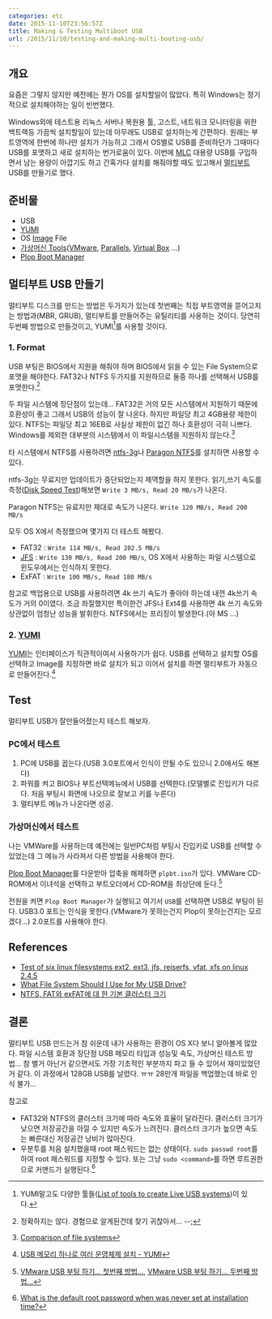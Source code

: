 ```yaml
---
categories: etc
date: 2015-11-10T23:56:57Z
title: Making & Testing Multiboot USB
url: /2015/11/10/testing-and-making-multi-booting-usb/
---
```


## 개요
요즘은 그렇지 않지만 예전에는 뭔가 OS를 설치할일이 많았다. 특히 Windows는 정기적으로 설치해야하는 일이 빈번했다. 

Windows외에 테스트용 리눅스 서버나 복원용 툴, 고스트, 네트워크 모니터링을 위한 백트랙등 가끔씩 설치할일이 있는데 아무래도 USB로 설치하는게 간편하다. 원래는 부트영역에 한번에 하나만 설치가 가능하고 그래서 OS별로 USB를 준비하던가 그때마다 USB를 포맷하고 새로 설치하는 번거로움이 있다.  이번에 [MLC] 대용량 USB를 구입하면서 남는 용량이 아깝기도 하고 간혹가다 설치를 해줘야할 때도 있고해서 [멀티부트](https://en.wikipedia.org/wiki/Multiboot_Specification) USB를 만들기로 했다.





## 준비물
* USB
* [YUMI]
* OS [Image](https://en.wikipedia.org/wiki/ISO_image) File
* [가상머신 Tools](https://en.wikipedia.org/wiki/Virtual_machine)([VMware](http://www.vmware.com/kr),  [Parallels](http://www.parallels.com/kr/), [Virtual Box](https://www.virtualbox.org/) ...)
* [Plop Boot Manager](https://www.plop.at/en/bootmanager/download.html)


## 멀티부트 USB 만들기
멀티부트 디스크를 만드는 방법은 두가지가 있는데 첫번째는 직접 부트영역을 뜯어고치는 방법과(MBR, GRUB), 멀티부트를 만들어주는 유틸리티를 사용하는 것이다. 당연히 두번째 방법으로 만들것이고, YUMI[^1]를 사용할 것이다.

### 1. Format
USB 부팅은 BIOS에서 지원을 해줘야 하며 BIOS에서 읽을 수 있는 File System으로 포맷을 해야한다. FAT32나 NTFS 두가지를 지원하므로 둘중 하나를 선택해서 USB를 포맷한다.[^2]

두 파일 시스템에 장단점이 있는데... FAT32은 거의 모든 시스템에서 지원하기 때문에 호환성이 좋고 그래서 USB의 성능이 잘 나온다. 하지만 파일당 최고 4GB용량 제한이 있다. NTFS는 파일당 최고 16EB로 사실상 제한이 없긴 하나 호환성이 극히 나쁘다. Windows를 제외한 대부분의 시스템에서 이 파일시스템을 지원하지 않는다.[^3]

타 시스템에서 NTFS를 사용하려면 [ntfs-3g](http://www.tuxera.com/community/open-source-ntfs-3g/)나 [Paragon NTFS](https://www.paragon-software.com/home/ntfs-mac/)를 설치하면 사용할 수 있다.

ntfs-3g는 무료지만 업데이트가 중단되었는지 제역할을 하지 못한다. 읽기,쓰기 속도를 측정([Disk Speed Test](https://itunes.apple.com/kr/app/blackmagic-disk-speed-test/id425264550?mt=12))해보면 `Write 3 MB/s, Read 20 MB/s`가 나온다.

Paragon NTFS는 유료지만 제대로 속도가 나온다. `Write 120 MB/s, Read 200 MB/s`

모두 OS X에서 측정했으며 몇가지 더 테스트 해봤다.

* FAT32 : `Write 114 MB/s, Read 202.5 MB/s`
* [JFS] : `Write 130 MB/s, Read 200 MB/s`, OS X에서 사용하는 파일 시스템으로 윈도우에서는 인식하지 못한다.
* ExFAT : `Write 100 MB/s, Read 180 MB/s`

참고로 백업용으로 USB를 사용하려면 4k 쓰기 속도가 좋아야 하는데 내껀 4k쓰기 속도가 거의 0이였다. 조금 좌절했지만 특이한건 JFS나 Ext4를 사용하면 4k 쓰기 속도와 상관없이 엄청난 성능을 발휘한다. NTFS에서는 프리징이 발생한다.(아 MS ...)

### 2. [YUMI]
[YUMI]는 인터페이스가 직관적이여서 사용하기가 쉽다. USB를 선택하고 설치할 OS를 선택하고 Image를 지정하면 바로 설치가 되고 이어서 설치를 하면 멀티부트가 자동으로 만들어진다.[^4]





## Test
멀티부트 USB가 잘만들어졌는지 테스트 해보자.

### PC에서 테스트
1. PC에 USB를 꼽는다.(USB 3.0포트에서 인식이 안될 수도 있으니 2.0에서도 해본다)
1. 파워를 켜고 BIOS나 부트선택메뉴에서 USB를 선택한다.(모델별로 진입키가 다르다. 처음 부팅시 화면에 나오므로 잘보고 키를 누른다)
1. 멀티부트 메뉴가 나온다면 성공.

### 가상머신에서 테스트
나는 VMWare를 사용하는데 예전에는 일반PC처럼 부팅시 진입키로 USB를 선택할 수 있었는데 그 메뉴가 사라져서 다른 방법을 사용해야 한다.

[Plop Boot Manager](https://www.plop.at/en/bootmanager/download.html)를 다운받아 압축을 해제하면 `plpbt.iso`가 있다. VMWare CD-ROM에서 이녀석을 선택하고 부트오더에서 CD-ROM을 최상단에 둔다.[^6]

전원을 켜면 `Plop Boot Manager`가 실행되고 여기서 `USB`를 선택하면 USB로 부팅이 된다. USB3.0 포트는 인식을 못한다.(VMware가 못하는건지 Plop이 못하는건지는 모르겠다...) 2.0포트를 사용해야 한다.





## References

* [Test of six linux filesystems ext2, ext3, jfs, reiserfs, vfat, xfs on linux 2.4.5](http://web.archive.org/web/20040407211142/aurora.zemris.fer.hr/filesystems/)
* [What File System Should I Use for My USB Drive?](http://www.howtogeek.com/73178/what-file-system-should-i-use-for-my-usb-drive/)
* [NTFS, FAT와 exFAT에 대 한 기본 클러스터 크기](https://support.microsoft.com/ko-kr/kb/140365)





## 결론
멀티부트 USB 만드는거 참 쉬운데 내가 사용하는 환경이 OS X다 보니 알아볼게 많았다. 파일 시스템 호환과 장단점 USB 메모리 타입과 성능및 속도, 가상머신 테스트 방법... 참 별거 아닌거 같으면서도 가장 기초적인 부분까지 파고 들 수 있어서 재미있었던거 같다. 이 과정에서 128GB USB를 날렸다. ㅠㅠ 28만개 파일을 백업했는데 바로 인식 불가...

참고로

* FAT32와 NTFS의 클러스터 크기에 따라 속도와 효율이 달라진다. 클러스터 크기가 낮으면 저장공간을 아낄 수 있지만 속도가 느려진다. 클러스터 크기가 높으면 속도는 빠른대신 저장공간 낭비가 많아진다.
* 우분투를 처음 설치했을때 root 패스워드는 없는 상태이다. `sudo passwd root`를 하여 root 패스워드를 지정할 수 있다. 또는 그냥 `sudo <command>`를 하면 루트권한으로 커맨드가 실행된다.[^5]





[yumi]: http://www.pendrivelinux.com/yumi-multiboot-usb-creator/
[mlc]: https://en.wikipedia.org/wiki/Multi-level_cell
[jfs]: https://en.wikipedia.org/wiki/JFS_(file_system)
[brew]: http://brew.sh/
[^1]: YUMI말고도 다양한 툴들([List of tools to create Live USB systems](https://en.wikipedia.org/wiki/List_of_tools_to_create_Live_USB_systems))이 있다.
[^2]: 정확하지는 않다. 경험으로 알게된건데 찾기 귀찮아서... --;
[^3]: [Comparison of file systems](https://en.wikipedia.org/wiki/Comparison_of_file_systems)
[^4]: [USB 메모리 하나로 여러 운영체제 설치 - YUMI](http://massukr.tistory.com/155)
[^5]: [What is the default root password when was never set at installation time?](http://askubuntu.com/a/434956)
[^6]: [VMware USB 부팅 하기... 첫번째 방법...](http://prolite.tistory.com/165), [VMware USB 부팅 하기... 두번째 방법...](http://prolite.tistory.com/166)



